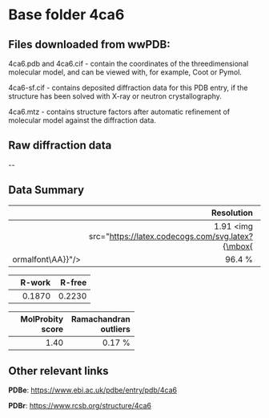 # Base folder 4ca6

## Files downloaded from wwPDB:

4ca6.pdb and 4ca6.cif - contain the coordinates of the threedimensional molecular model, and can be viewed with, for example, Coot or Pymol.

4ca6-sf.cif - contains deposited diffraction data for this PDB entry, if the structure has been solved with X-ray or neutron crystallography.

4ca6.mtz - contains structure factors after automatic refinement of molecular model against the diffraction data.

## Raw diffraction data

--<br> 

## Data Summary
|   | Resolution | Completeness| I/sigma |
|---|-------------:|----------------:|--------------:|
|   |1.91 <img src="https://latex.codecogs.com/svg.latex?{\mbox{
ormalfont\AA}}"/>|96.4  %|<img width=50/>12.20|

|   | **R-work**| **R-free**   
|---|-------------:|----------------:|           
||0.1870|0.2230|

|   |**MolProbity<br>score**| **Ramachandran<br>outliers** 
|---|-------------:|----------------:|
||1.40|0.17 %|

## Other relevant links 
**PDBe**:  https://www.ebi.ac.uk/pdbe/entry/pdb/4ca6
 
**PDBr**: https://www.rcsb.org/structure/4ca6 

